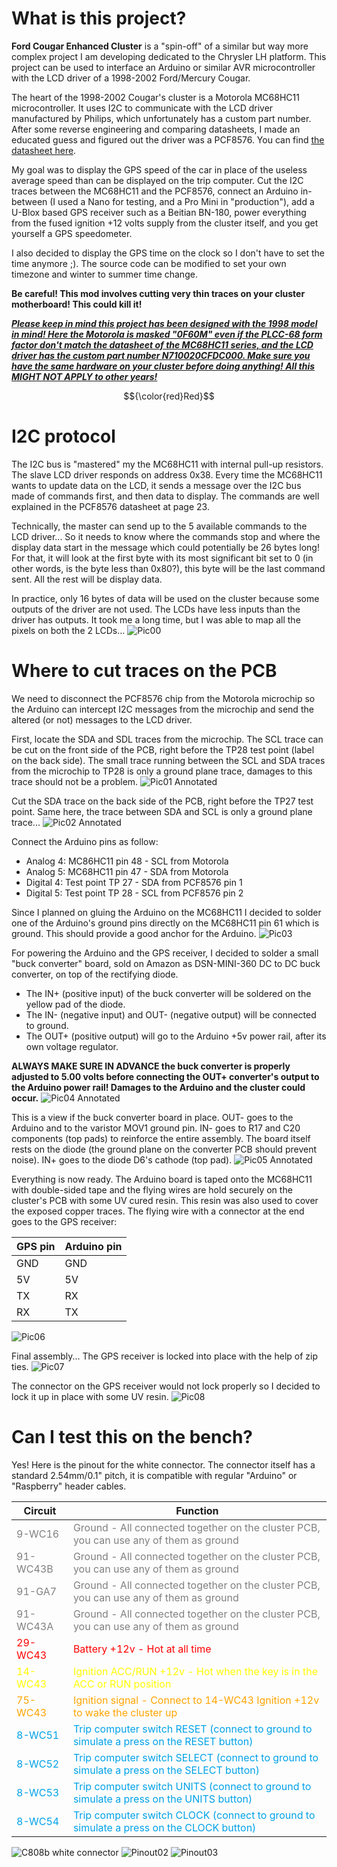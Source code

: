 # What is this project?
**Ford Cougar Enhanced Cluster** is a "spin-off" of a similar but way more complex project I am developing dedicated to the Chrysler LH platform. This project can be used to interface an Arduino or similar AVR microcontroller with the LCD driver of a 1998-2002 Ford/Mercury Cougar.

The heart of the 1998-2002 Cougar's cluster is a Motorola MC68HC11 microcontroller. It uses I2C to communicate with the LCD driver manufactured by Philips, which unfortunately has a custom part number. After some reverse engineering and comparing datasheets, I made an educated guess and figured out the driver was a PCF8576. You can find [the datasheet here](resources/PCF8576.pdf). 

My goal was to display the GPS speed of the car in place of the useless average speed than can be displayed on the trip computer. 
Cut the I2C traces between the MC68HC11 and the PCF8576, connect an Arduino in-between (I used a Nano for testing, and a Pro Mini in "production"), add a U-Blox based GPS receiver such as a Beitian BN-180, power everything from the fused ignition +12 volts supply from the cluster itself, and you get yourself a GPS speedometer.

I also decided to display the GPS time on the clock so I don't have to set the time anymore ;). The source code can be modified to set your own timezone and winter to summer time change. 

**Be careful! This mod involves cutting very thin traces on your cluster motherboard! This could kill it!**

***<u>Please keep in mind this project has been designed with the 1998 model in mind! Here the Motorola is masked "0F60M" even if the PLCC-68 form factor don't match the datasheet of the MC68HC11 series, and the LCD driver has the custom part number N710020CFDC000. Make sure you have the same hardware on your cluster before doing anything! All this MIGHT NOT APPLY to other years!</u>***

$${\color{red}Red}$$

# I2C protocol
The I2C bus is "mastered" my the MC68HC11 with internal pull-up resistors. The slave LCD driver responds on address 0x38. Every time the MC68HC11 wants to update data on the LCD, it sends a message over the I2C bus made of commands first, and then data to display. The commands are well explained in the PCF8576 datasheet at page 23. 

Technically, the master can send up to the 5 available commands to the LCD driver... So it needs to know where the commands stop and where the display data start in the message which could potentially be 26 bytes long! For that, it will look at the first byte with its most significant bit set to 0 (in other words, is the byte less than 0x80?), this byte will be the last command sent. All the rest will be display data.

In practice, only 16 bytes of data will be used on the cluster because some outputs of the driver are not used. The LCDs have less inputs than the driver has outputs. It took me a long time, but I was able to map all the pixels on both the 2 LCDs...
![Pic00](pictures/pic00.png)

# Where to cut traces on the PCB
We need to disconnect the PCF8576 chip from the Motorola microchip so the Arduino can intercept I2C messages from the microchip and send the altered (or not) messages to the LCD driver. 

First, locate the SDA and SDL traces from the microchip. The SCL trace can be cut on the front side of the PCB, right before the TP28 test point (label on the back side). The small trace running between the SCL and SDA traces from the microchip to TP28 is only a ground plane trace, damages to this trace should not be a problem.
![Pic01 Annotated](pictures/pic01_annotated.png)

Cut the SDA trace on the back side of the PCB, right before the TP27 test point. Same here, the trace between SDA and SCL is only a ground plane trace...
![Pic02 Annotated](pictures/pic02_annotated.png)

Connect the Arduino pins as follow:
- Analog 4: MC86HC11 pin 48 - SCL from Motorola
- Analog 5: MC68HC11 pin 47 - SDA from Motorola
- Digital 4: Test point TP 27 - SDA from PCF8576 pin 1
- Digital 5: Test point TP 28 - SCL from PCF8576 pin 2

Since I planned on gluing the Arduino on the MC68HC11 I decided to solder one of the Arduino's ground pins directly on the MC68HC11 pin 61 which is ground. This should provide a good anchor for the Arduino. 
![Pic03](pictures/pic03.jpg)

For powering the Arduino and the GPS receiver, I decided to solder a small "buck converter" board, sold on Amazon as DSN-MINI-360 DC to DC buck converter, on top of the rectifying diode. 
- The IN+ (positive input) of the buck converter will be soldered on the yellow pad of the diode.
- The IN- (negative input) and OUT- (negative output) will be connected to ground.
- The OUT+ (positive output) will go to the Arduino +5v power rail, after its own voltage regulator.

**ALWAYS MAKE SURE IN ADVANCE the buck converter is properly adjusted to 5.00 volts before connecting the OUT+ converter's output to the Arduino power rail! Damages to the Arduino and the cluster could occur.**
![Pic04 Annotated](pictures/pic04_annotated.png)

This is a view if the buck converter board in place. OUT- goes to the Arduino and to the varistor MOV1 ground pin. IN- goes to R17 and C20 components (top pads) to reinforce the entire assembly. The board itself rests on the diode (the ground plane on the converter PCB should prevent noise). IN+ goes to the diode D6's cathode (top pad).
![Pic05 Annotated](pictures/pic05_annotated.png)

Everything is now ready. The Arduino board is taped onto the MC68HC11 with double-sided tape and the flying wires are hold securely on the cluster's PCB with some UV cured resin. This resin was also used to cover the exposed copper traces. The flying wire with a connector at the end goes to the GPS receiver: 

| GPS pin 	| Arduino pin 	|
|---------	|-------------	|
| GND     	| GND         	|
| 5V      	| 5V          	|
| TX      	| RX          	|
| RX      	| TX          	|

![Pic06](pictures/pic06.jpg)

Final assembly... The GPS receiver is locked into place with the help of zip ties. 
![Pic07](pictures/pic07.jpg)

The connector on the GPS receiver would not lock properly so I decided to lock it up in place with some UV resin. 
![Pic08](pictures/pic08.jpg)

# Can I test this on the bench?
Yes! Here is the pinout for the white connector. The connector itself has a standard 2.54mm/0.1" pitch, it is compatible with regular "Arduino" or "Raspberry" header cables.

| Circuit  	| Function                                                                                 	|
|----------	|------------------------------------------------------------------------------------------	|
| <font color="gray">9-WC16   	| <font color="gray">Ground - All connected together on the cluster PCB, you can use any of them as ground    	|
| <font color="gray">91-WC43B 	| <font color="gray">Ground - All connected together on the cluster PCB, you can use any of them as ground    	|
| <font color="gray">91-GA7   	| <font color="gray">Ground - All connected together on the cluster PCB, you can use any of them as ground    	|
| <font color="gray">91-WC43A 	| <font color="gray">Ground - All connected together on the cluster PCB, you can use any of them as ground    	|
| <font color="red">29-WC43  	|<font color="red"> Battery +12v - Hot at all time                                                           	|
| <font color="yellow">14-WC43  	| <font color="yellow">Ignition ACC/RUN +12v - Hot when the key is in the ACC or RUN position                   	|
| <font color="orange">75-WC43  	| <font color="orange">Ignition signal - Connect to 14-WC43 Ignition +12v to wake the cluster up                	|
| <font color="#00A2E8">8-WC51   	| <font color="#00A2E8">Trip computer switch RESET (connect to ground to simulate a press on the RESET button)   	|
| <font color="#00A2E8">8-WC52   	| <font color="#00A2E8">Trip computer switch SELECT (connect to ground to simulate a press on the SELECT button) 	|
| <font color="#00A2E8">8-WC53   	| <font color="#00A2E8">Trip computer switch UNITS (connect to ground to simulate a press on the UNITS button)   	|
| <font color="#00A2E8">8-WC54   	| <font color="#00A2E8">Trip computer switch CLOCK (connect to ground to simulate a press on the CLOCK button)   	|

![C808b white connector](pictures/pinout.png)
![Pinout02](pictures/pinout02.png)
![Pinout03](pictures/pinout03.png)